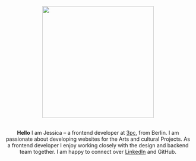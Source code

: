 <div align="center">
  <img src="https://github.com/schaeferjessica/schaeferjessica/blob/main/code.gif" height="300px">
</div>

<br>

<p align="center">
<strong>Hello</strong> I am Jessica – a frontend developer at <a href="https://3pc.de/agentur/team/" target="_blank">3pc</a>, from Berlin. I am passionate about developing websites for the Arts and cultural Projects. As a frontend developer I enjoy working closely with the design and backend team together. I am happy to connect over <a href="https://www.linkedin.com/in/jessicaschafer/" target="_blank">LinkedIn</a> and GitHub.
</p>
